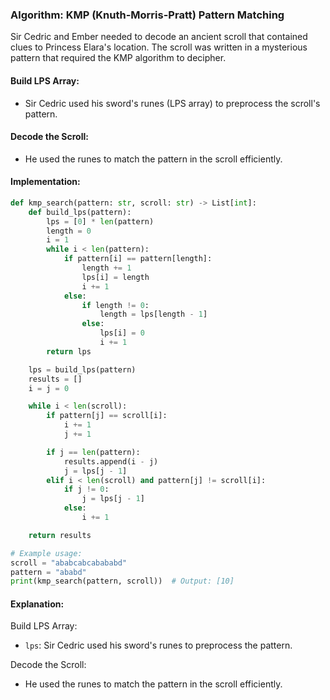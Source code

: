 ### Algorithm: KMP (Knuth-Morris-Pratt) Pattern Matching

Sir Cedric and Ember needed to decode an ancient scroll that contained clues to Princess Elara's location. The scroll was written in a mysterious pattern that required the KMP algorithm to decipher.

#### Build LPS Array:

- Sir Cedric used his sword's runes (LPS array) to preprocess the scroll's pattern.

#### Decode the Scroll:

- He used the runes to match the pattern in the scroll efficiently.

#### Implementation:

```py
def kmp_search(pattern: str, scroll: str) -> List[int]:
    def build_lps(pattern):
        lps = [0] * len(pattern)
        length = 0
        i = 1
        while i < len(pattern):
            if pattern[i] == pattern[length]:
                length += 1
                lps[i] = length
                i += 1
            else:
                if length != 0:
                    length = lps[length - 1]
                else:
                    lps[i] = 0
                    i += 1
        return lps

    lps = build_lps(pattern)
    results = []
    i = j = 0

    while i < len(scroll):
        if pattern[j] == scroll[i]:
            i += 1
            j += 1

        if j == len(pattern):
            results.append(i - j)
            j = lps[j - 1]
        elif i < len(scroll) and pattern[j] != scroll[i]:
            if j != 0:
                j = lps[j - 1]
            else:
                i += 1

    return results

# Example usage:
scroll = "ababcabcabababd"
pattern = "ababd"
print(kmp_search(pattern, scroll))  # Output: [10]
```

#### Explanation:

Build LPS Array:

- `lps`: Sir Cedric used his sword's runes to preprocess the pattern.

Decode the Scroll:

- He used the runes to match the pattern in the scroll efficiently.
